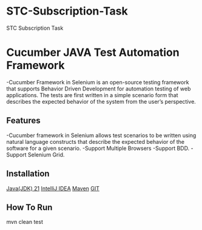 # STC-Subscription-Task
STC Subscription Task

# Cucumber JAVA Test Automation Framework
-Cucumber Framework in Selenium is an open-source testing framework that supports Behavior Driven Development for automation testing of web applications. The tests are first written in a simple scenario form that describes the expected behavior of the system from the user’s perspective.

## Features
-Cucumber framework in Selenium allows test scenarios to be written using natural language constructs that describe the expected behavior of the software for a given scenario.
-Support Multiple Browsers
-Support BDD.
-Support Selenium Grid.

##  Installation
[Java(JDK) 21](https://www.oracle.com/java/technologies/downloads/)
[IntelliJ IDEA](https://www.jetbrains.com/idea/download/?section=windows)
[Maven](https://maven.apache.org/download.cgi)
[GIT](https://git-scm.com/downloads)

##  How To Run
mvn clean test
